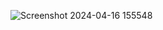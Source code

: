 ![Screenshot 2024-04-16 155548](https://github.com/BTwiiin/workshop/assets/92520025/b4517489-0cbb-4805-b9d3-5214b7d408b8)
